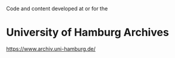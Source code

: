 Code and content developed at or for the
# University of Hamburg Archives
https://www.archiv.uni-hamburg.de/
